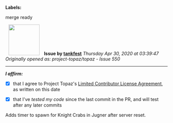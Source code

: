 **Labels:**

merge ready



<a href="https://github.com/tankfest"><img src="https://avatars1.githubusercontent.com/u/37684138?v=4" width="96" height="96" hspace="10"></img></a> **Issue by [tankfest](https://github.com/tankfest)**
_Thursday Apr 30, 2020 at 03:39:47_
_Originally opened as: project-topaz/topaz - Issue 550_

----

<!-- place 'x' mark between square [] brackets to affirm: -->
**_I affirm:_**
- [x] that I agree to Project Topaz's [Limited Contributor License Agreement](http://project-topaz.com/blob/release/CONTRIBUTOR_AGREEMENT.md), as written on this date
- [x] that I've _tested my code_ since the last commit in the PR, and will test after any later commits

Adds timer to spawn for Knight Crabs in Jugner after server reset.
